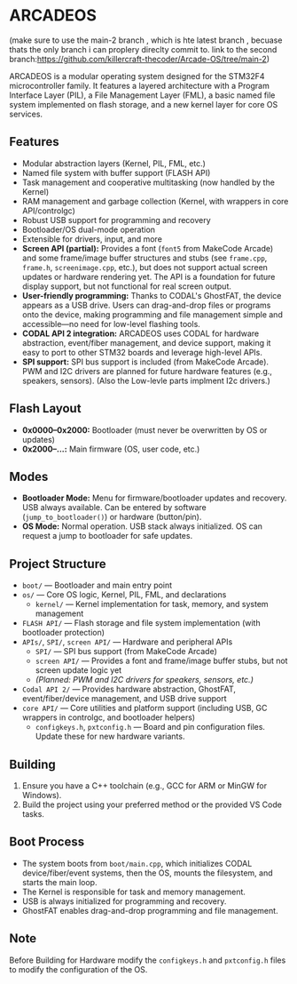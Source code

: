 # ARCADEOS
(make sure to use the main-2 branch , which is hte latest branch  , becuase thats the only branch i can proplery direclty commit to. link to the second branch:https://github.com/killercraft-thecoder/Arcade-OS/tree/main-2)

ARCADEOS is a modular operating system designed for the STM32F4 microcontroller family. It features a layered architecture with a Program Interface Layer (PIL), a File Management Layer (FML), a basic named file system implemented on flash storage, and a new kernel layer for core OS services.

## Features
- Modular abstraction layers (Kernel, PIL, FML, etc.)
- Named file system with buffer support (FLASH API)
- Task management and cooperative multitasking (now handled by the Kernel)
- RAM management and garbage collection (Kernel, with wrappers in core API/controlgc)
- Robust USB support for programming and recovery
- Bootloader/OS dual-mode operation
- Extensible for drivers, input, and more
- **Screen API (partial):** Provides a font (`font5` from MakeCode Arcade) and some frame/image buffer structures and stubs (see `frame.cpp`, `frame.h`, `screenimage.cpp`, etc.), but does not support actual screen updates or hardware rendering yet. The API is a foundation for future display support, but not functional for real screen output.
- **User-friendly programming:** Thanks to CODAL's GhostFAT, the device appears as a USB drive. Users can drag-and-drop files or programs onto the device, making programming and file management simple and accessible—no need for low-level flashing tools.
- **CODAL API 2 integration:** ARCADEOS uses CODAL for hardware abstraction, event/fiber management, and device support, making it easy to port to other STM32 boards and leverage high-level APIs.
- **SPI support:** SPI bus support is included (from MakeCode Arcade). PWM and I2C drivers are planned for future hardware features (e.g., speakers, sensors). (Also the Low-levle parts implment I2c drivers.)

## Flash Layout
- **0x0000–0x2000:** Bootloader (must never be overwritten by OS or updates)
- **0x2000–...:** Main firmware (OS, user code, etc.)

## Modes
- **Bootloader Mode:** Menu for firmware/bootloader updates and recovery. USB always available. Can be entered by software (`jump_to_bootloader()`) or hardware (button/pin).
- **OS Mode:** Normal operation. USB stack always initialized. OS can request a jump to bootloader for safe updates.

## Project Structure
- `boot/` — Bootloader and main entry point
- `os/` — Core OS logic, Kernel, PIL, FML, and declarations
  - `kernel/` — Kernel implementation for task, memory, and system management
- `FLASH API/` — Flash storage and file system implementation (with bootloader protection)
- `APIs/`, `SPI/`, `screen API/` — Hardware and peripheral APIs
  - `SPI/` — SPI bus support (from MakeCode Arcade)
  - `screen API/` — Provides a font and frame/image buffer stubs, but not screen update logic yet
  - *(Planned: PWM and I2C drivers for speakers, sensors, etc.)*
- `Codal API 2/` — Provides hardware abstraction, GhostFAT, event/fiber/device management, and USB drive support
- `core API/` — Core utilities and platform support (including USB, GC wrappers in controlgc, and bootloader helpers)
  - `configkeys.h`, `pxtconfig.h` — Board and pin configuration files. Update these for new hardware variants.

## Building
1. Ensure you have a C++ toolchain (e.g., GCC for ARM or MinGW for Windows).
2. Build the project using your preferred method or the provided VS Code tasks.

## Boot Process
- The system boots from `boot/main.cpp`, which initializes CODAL device/fiber/event systems, then the OS, mounts the filesystem, and starts the main loop.
- The Kernel is responsible for task and memory management.
- USB is always initialized for programming and recovery.
- GhostFAT enables drag-and-drop programming and file management.


## Note

Before Building for Hardware modify the `configkeys.h` and `pxtconfig.h` files to modify the configuration of the OS.


